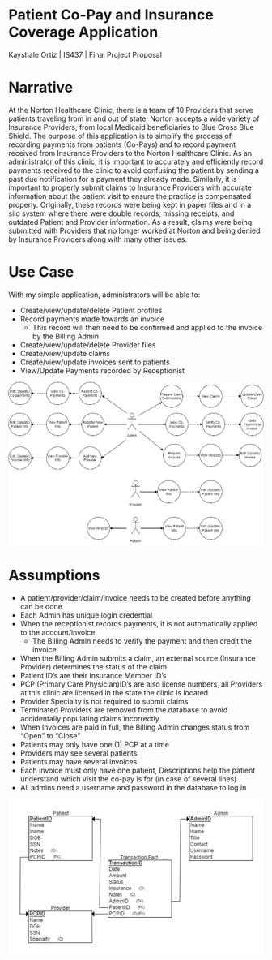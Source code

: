 # Patient Co-Pay and Insurance Coverage Application
Kayshale Ortiz | 
IS437 | 
Final Project Proposal
# Narrative
At the Norton Healthcare Clinic, there is a team of 10 Providers that serve patients traveling from in and out of state. Norton accepts a wide variety of Insurance Providers, from local Medicaid beneficiaries to Blue Cross Blue Shield. The purpose of this application is to simplify the process of recording payments from patients (Co-Pays) and to record payment received from Insurance Providers to the Norton Healthcare Clinic. As an administrator of this clinic, it is important to accurately and efficiently record payments received to the clinic to avoid confusing the patient by sending a past due notification for a payment they already made. Similarly, it is important to properly submit claims to Insurance Providers with accurate information about the patient visit to ensure the practice is compensated properly.
Originally, these records were being kept in paper files and in a silo system where there were double records, missing receipts, and outdated Patient and Provider information. As a result, claims were being submitted with Providers that no longer worked at Norton and being denied by Insurance Providers along with many other issues. 

# Use Case
With my simple application, administrators will be able to:
* Create/view/update/delete Patient profiles
* Record payments made towards an invoice
	* This record will then need to be confirmed and applied to the invoice by the Billing Admin
* Create/view/update/delete Provider files
* Create/view/update claims
* Create/view/update invoices sent to patients
* View/Update Payments recorded by Receptionist

![Use Case Diagram](https://github.com/kayshale/FinalProject/blob/master/FinalProject%20Use%20Cases.png)

# Assumptions
* A patient/provider/claim/invoice needs to be created before anything can be done
* Each Admin has unique login credential
* When the receptionist records payments, it is not automatically applied to the account/invoice
 	* The Billing Admin needs to verify the payment and then credit the invoice
* When the Billing Admin submits a claim, an external source (Insurance Provider) determines the status of the claim 
* Patient ID’s are their Insurance Member ID’s 
* PCP (Primary Care Physician)ID’s are also license numbers, all Providers at this clinic are licensed in the state the clinic is located
* Provider Specialty is not required to submit claims
* Terminated Providers are removed from the database to avoid accidentally populating claims incorrectly
* When Invoices are paid in full, the Billing Admin changes status from “Open” to “Close”
* Patients may only have one (1) PCP at a time 
* Providers may see several patients 
* Patients may have several invoices
* Each invoice must only have one patient, Descriptions help the patient understand which visit the co-pay is for (in case of several lines)
* All admins need a username and password in the database to log in

![Relational Schema](https://github.com/kayshale/FinalProject/blob/master/Schema.png)
